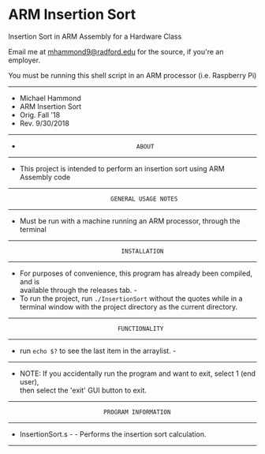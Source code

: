 # ARM Insertion Sort

Insertion Sort in ARM Assembly for a Hardware Class

Email me at mhammond9@radford.edu for the source, if you're an employer.

You must be running this shell script in an ARM processor (i.e. Raspberry Pi)

-------------------------------------------------------------------------------------
- Michael Hammond								    
- ARM Insertion Sort								    
- Orig. Fall '18								    
- Rev. 9/30/2018								    
-------------------------------------------------------------------------------------
-                                      ABOUT
-------------------------------------------------------------------------------------
   - This project is intended to perform an insertion sort using ARM Assembly code  
-------------------------------------------------------------------------------------
                                 GENERAL USAGE NOTES                                
-------------------------------------------------------------------------------------
   - Must be run with a machine running an ARM processor, through the terminal      
-------------------------------------------------------------------------------------
                                    INSTALLATION                                    
-------------------------------------------------------------------------------------
  - For purposes of convenience, this program has already been compiled, and is     
  available through the releases tab.				                    -
  - To run the project, run `./InsertionSort` without the quotes while in a         
  terminal window with the project directory as the current directory.              
-------------------------------------------------------------------------------------
                                   FUNCTIONALITY                                    
-------------------------------------------------------------------------------------
  - run `echo $?` to see the last item in the arraylist.			    -					    
-------------------------------------------------------------------------------------
  - NOTE: If you accidentally run the program and want to exit, select 1 (end user),  
   then select the 'exit' GUI button to exit.                                       
-------------------------------------------------------------------------------------
                               PROGRAM INFORMATION                                  
-------------------------------------------------------------------------------------
  - InsertionSort.s                                               	            -
                 - Performs the insertion sort calculation.                         
------------------------------------------------------------------------------------- 
